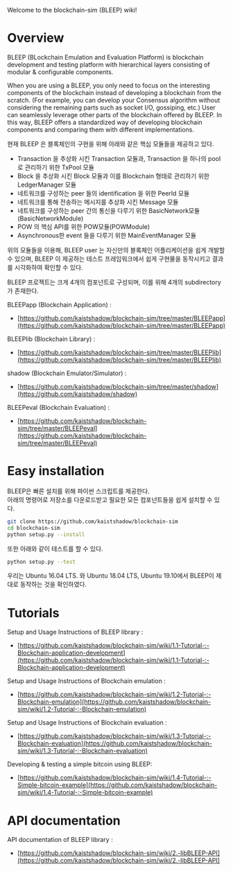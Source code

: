 Welcome to the blockchain-sim (BLEEP) wiki!

# Overview
 BLEEP (BLockchain Emulation and Evaluation Platform) is blockchain development and testing platform with hierarchical layers consisting of modular & configurable components. 

 When you are using a BLEEP, you only need to focus on the interesting components of the blockchain instead of developing a blockchain from the scratch. (For example, you can develop your Consensus algorithm without considering the remaining parts such as socket I/O, gossiping, etc.) User can seamlessly leverage other parts of the blockchain offered by BLEEP. In this way, BLEEP offers a standardized way of developing blockchain components and comparing them with different implementations.

현재 BLEEP 은 블록체인의 구현을 위해 아래와 같은 핵심 모듈들을 제공하고 있다. 
* Transaction 을 추상화 시킨 Transaction 모듈과, Transaction 을 하나의 pool 로 관리하기 위한 TxPool 모듈
* Block 을 추상화 시킨 Block 모듈과 이를 Blockchain 형태로 관리하기 위한 LedgerManager 모듈
* 네트워크를 구성하는 peer 들의 identification 을 위한 PeerId 모듈 
* 네트워크를 통해 전송하는 메시지를 추상화 시킨 Message 모듈
* 네트워크를 구성하는 peer 간의 통신을 다루기 위한 BasicNetwork모듈(BasicNetworkModule)
* POW 의 핵심 API를 위한 POW모듈(POWModule)
* Asynchronous한 event 들을 다루기 위한 MainEventManager 모듈

위의 모듈들을 이용해, BLEEP user 는 자신만의 블록체인 어플리케이션을 쉽게 개발할 수 있으며, BLEEP 이 제공하는 테스트 프레임워크에서 쉽게 구현물을 동작시키고 결과를 시각화하여 확인할 수 있다.

BLEEP 프로젝트는 크게 4개의 컴포넌트로 구성되며, 이를 위해 4개의 subdirectory가 존재한다.

BLEEPapp (Blockchain Application) :
* [https://github.com/kaistshadow/blockchain-sim/tree/master/BLEEPapp](https://github.com/kaistshadow/blockchain-sim/tree/master/BLEEPapp)

BLEEPlib (Blockchain Library) : 
* [https://github.com/kaistshadow/blockchain-sim/tree/master/BLEEPlib](https://github.com/kaistshadow/blockchain-sim/tree/master/BLEEPlib)

shadow (Blockchain Emulator/Simulator) : 
* [https://github.com/kaistshadow/blockchain-sim/tree/master/shadow](https://github.com/kaistshadow/shadow)

BLEEPeval (Blockchain Evaluation) : 
* [https://github.com/kaistshadow/blockchain-sim/tree/master/BLEEPeval](https://github.com/kaistshadow/blockchain-sim/tree/master/BLEEPeval)



# Easy installation
BLEEP은 빠른 설치를 위해 파이썬 스크립트를 제공한다.  
아래의 명령어로 저장소를 다운로드받고 필요한 모든 컴포넌트들을 쉽게 설치할 수 있다.

```bash
git clone https://github.com/kaistshadow/blockchain-sim
cd blockchain-sim
python setup.py --install
```

또한 아래와 같이 테스트를 할 수 있다.
```bash
python setup.py --test
```

우리는 Ubuntu 16.04 LTS. 와 Ubuntu 18.04 LTS, Ubuntu 19.10에서 BLEEP이 제대로 동작하는 것을 확인하였다.

# Tutorials

Setup and Usage Instructions of BLEEP library : 
* [https://github.com/kaistshadow/blockchain-sim/wiki/1.1-Tutorial-:-Blockchain-application-development](https://github.com/kaistshadow/blockchain-sim/wiki/1.1-Tutorial-:-Blockchain-application-development)

Setup and Usage Instructions of Blockchain emulation : 
* [https://github.com/kaistshadow/blockchain-sim/wiki/1.2-Tutorial-:-Blockchain-emulation](https://github.com/kaistshadow/blockchain-sim/wiki/1.2-Tutorial-:-Blockchain-emulation)

Setup and Usage Instructions of Blockchain evaluation : 
* [https://github.com/kaistshadow/blockchain-sim/wiki/1.3-Tutorial-:-Blockchain-evaluation](https://github.com/kaistshadow/blockchain-sim/wiki/1.3-Tutorial-:-Blockchain-evaluation)

Developing & testing a simple bitcoin using BLEEP: 
* [https://github.com/kaistshadow/blockchain-sim/wiki/1.4-Tutorial-:-Simple-bitcoin-example](https://github.com/kaistshadow/blockchain-sim/wiki/1.4-Tutorial-:-Simple-bitcoin-example)

# API documentation

API documentation of BLEEP library : 
* [https://github.com/kaistshadow/blockchain-sim/wiki/2.-libBLEEP-API](https://github.com/kaistshadow/blockchain-sim/wiki/2.-libBLEEP-API)

